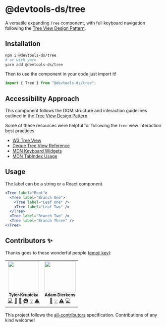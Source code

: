 # @devtools-ds/tree

A versatile expanding `Tree` component, with full keyboard navigation following the [Tree View Design Pattern](https://www.w3.org/TR/wai-aria-practices/examples/treeview/treeview-2/treeview-2a.html).

## Installation

```sh
npm i @devtools-ds/tree
# or with yarn
yarn add @devtools-ds/tree
```

Then to use the component in your code just import it!

```js
import { Tree } from "@devtools-ds/tree";
```

## Accessibility Approach

This component follows the DOM structure and interaction guidelines outlined in the [Tree View Design Pattern](https://www.w3.org/TR/wai-aria-practices/examples/treeview/treeview-2/treeview-2a.html).

Some of these resources were helpful for following the `tree` view interaction best practices.

- [W3 Tree View](https://www.w3.org/TR/wai-aria-practices/examples/treeview/treeview-2/treeview-2a.html)
- [Deque Tree View Reference](https://dequeuniversity.com/library/aria/tabpanels-accordions/sf-tree-view)
- [MDN Keyboard Widgets](https://developer.mozilla.org/en-US/docs/Web/Accessibility/Keyboard-navigable_JavaScript_widgets)
- [MDN TabIndex Usage](https://developer.mozilla.org/en-US/docs/Web/HTML/Global_attributes/tabindex#Tabindex_Accessibility)

## Usage

The label can be a string or a React component.

```jsx
<Tree label="Root">
  <Tree label="Branch One">
    <Tree label="Leaf One" />
    <Tree label="Leaf Two" />
  </Tree>
  <Tree label="Branch Two" />
  <Tree label="Branch Three" />
</Tree>
```

## Contributors ✨

Thanks goes to these wonderful people ([emoji key](https://allcontributors.org/docs/en/emoji-key)):

<!-- ALL-CONTRIBUTORS-LIST:START - Do not remove or modify this section -->
<!-- prettier-ignore-start -->
<!-- markdownlint-disable -->
<table>
  <tr>
    <td align="center"><a href="https://github.com/tylerkurpicka"><img src="https://avatars.githubusercontent.com/u/5761061?v=4?s=100" width="100px;" alt=""/><br /><sub><b>Tyler Krupicka</b></sub></a><br /><a href="https://github.com/design-systems/devtools-ds/commits?author=tylerkurpicka" title="Code">💻</a> <a href="https://github.com/design-systems/devtools-ds/commits?author=tylerkurpicka" title="Documentation">📖</a> <a href="#design-tylerkurpicka" title="Design">🎨</a> <a href="#infra-tylerkurpicka" title="Infrastructure (Hosting, Build-Tools, etc)">🚇</a> <a href="#example-tylerkurpicka" title="Examples">💡</a> <a href="https://github.com/design-systems/devtools-ds/commits?author=tylerkurpicka" title="Tests">⚠️</a></td>
    <td align="center"><a href="https://github.com/adierkens"><img src="https://avatars.githubusercontent.com/u/13004162?v=4?s=100" width="100px;" alt=""/><br /><sub><b>Adam Dierkens</b></sub></a><br /><a href="https://github.com/design-systems/devtools-ds/commits?author=adierkens" title="Documentation">📖</a> <a href="#example-adierkens" title="Examples">💡</a> <a href="https://github.com/design-systems/devtools-ds/commits?author=adierkens" title="Tests">⚠️</a> <a href="https://github.com/design-systems/devtools-ds/commits?author=adierkens" title="Code">💻</a></td>
  </tr>
</table>

<!-- markdownlint-restore -->
<!-- prettier-ignore-end -->

<!-- ALL-CONTRIBUTORS-LIST:END -->

This project follows the [all-contributors](https://github.com/all-contributors/all-contributors) specification. Contributions of any kind welcome!
